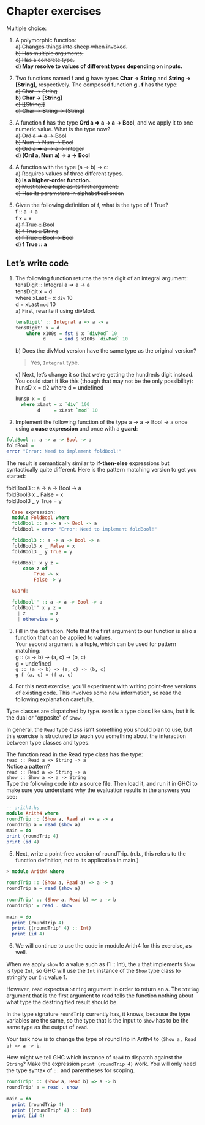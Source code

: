 # Chapter exercises

Multiple choice:  
1. A polymorphic function:  
~~a) Changes things into sheep when invoked.~~  
~~b) Has multiple arguments.~~  
~~c) Has a concrete type.~~  
**d) May resolve to values of different types depending on inputs.**  

2. Two functions named f and g have types **Char -> String** and **String -> [String]**, respectively. The composed function **g . f** has the type:  
~~a) Char -> String~~  
**b) Char -> [String]**  
~~c) [[String]]~~  
~~d) Char -> String -> [String]~~  

3. A function **f** has the type **Ord a => a -> a -> Bool**, and we apply it to one numeric value. What is the type now?  
~~a) Ord a => a -> Bool~~  
~~b) Num -> Num -> Bool~~  
~~c) Ord a => a -> a -> Integer~~  
**d) (Ord a, Num a) => a -> Bool**  

4. A function with the type (a -> b) -> c:  
~~a) Requires values of three different types.~~  
**b) Is a higher-order function.**  
~~c) Must take a tuple as its first argument.~~  
~~d) Has its parameters in alphabetical order.~~  

5. Given the following definition of f, what is the type of f True?  
f :: a -> a  
f x = x  
~~a) f True :: Bool~~  
~~b) f True :: String~~  
~~c) f True :: Bool -> Bool~~  
**d) f True :: a**    

## Let’s write code  
1. The following function returns the tens digit of an integral
argument:  
tensDigit :: Integral a => a -> a  
tensDigit x = d  
where xLast = x `div` 10  
d = xLast `mod` 10  
a) First, rewrite it using divMod.  

    ```hs
    tensDigit' :: Integral a => a -> a
    tensDigit' x = d
        where x100s = fst $ x `divMod` 10
              d     = snd $ x100s `divMod` 10
    ```
    b) Does the divMod version have the same type as the original version?  
    > Yes, `Integral` type.  

    c) Next, let’s change it so that we’re getting the hundreds
    digit instead. You could start it like this (though that
    may not be the only possibility):
    hunsD x = d2
    where d = undefined

    ```hs
    hunsD x = d
      where xLast = x `div` 100
            d     = xLast `mod` 10
    ```

2. Implement the following function of the type a -> a -> Bool -> a once using a **case expression** and once with a
**guard**:

```hs
foldBool :: a -> a -> Bool -> a  
foldBool =  
error "Error: Need to implement foldBool!"  
```

The result is semantically similar to **if-then-else** expressions but syntactically quite different. Here is the pattern matching version to get you started:  

foldBool3 :: a -> a -> Bool -> a  
foldBool3 x _ False = x  
foldBool3 _ y True = y  

  ```hs
    Case expression:
    module FoldBool where
    foldBool :: a -> a -> Bool -> a
    foldBool = error "Error: Need to implement foldBool!"

    foldBool3 :: a -> a -> Bool -> a
    foldBool3 x _ False = x
    foldBool3 _ y True = y

    foldBool' x y z =
        case z of 
            True -> x
            False -> y

    Guard:

    foldBool'' :: a -> a -> Bool -> a
    foldBool'' x y z =
      | z         = z
      | otherwise = y
  ```

3. Fill in the definition. Note that the first argument to our function is also a function that can be applied to values.  
Your second argument is a tuple, which can be used for pattern matching:  
g :: (a -> b) -> (a, c) -> (b, c)  
g = undefined  
` g :: (a -> b) -> (a, c) -> (b, c)  `  
` g f (a, c) = (f a, c)  `

4. For this next exercise, you’ll experiment with writing point-free versions of existing code. This involves some new information, so read the following explanation carefully.  

Type classes are dispatched by type. `Read` is a type class like `Show`, but it is the dual or “opposite” of `Show`.  

In general, the `Read` type class isn’t something you should plan to use, but this exercise is structured to teach you something about the interaction between type classes and types.  

The function read in the Read type class has the type:  
`read :: Read a => String -> a`  
Notice a pattern?  
`read :: Read a => String -> a`  
`show :: Show a => a -> String`  
Type the following code into a source file. Then load it, and run it in GHCi to make sure you understand why the evaluation results in the answers you see:  

```hs
-- arith4.hs  
module Arith4 where  
roundTrip :: (Show a, Read a) => a -> a  
roundTrip a = read (show a)  
main = do  
print (roundTrip 4)  
print (id 4)  
```

5. Next, write a point-free version of roundTrip. (n.b., this refers to the function definition, not to its application in
main.)
  
```hs
> module Arith4 where
 
roundTrip :: (Show a, Read a) => a -> a
roundTrip a = read (show a)
 
roundTrip' :: (Show a, Read b) => a -> b
roundTrip' = read . show
 
main = do
  print (roundTrip 4)
  print ((roundTrip' 4) :: Int)
  print (id 4)
```

6. We will continue to use the code in module Arith4 for this exercise, as well.  

When we apply `show` to a value such as (1 :: Int), the `a` that implements `Show` is type `Int`, so GHC will use the `Int` instance of the `Show` type class to stringify our `Int` value 1.  

However, `read` expects a `String` argument in order to return an `a`. The `String` argument that is the first argument to read tells the function nothing about what type the destringified result should be.  

In the type signature `roundTrip` currently has, it knows, because the type variables are the same, so the type that is the input to `show` has to be the same type as the output of `read`.  

Your task now is to change the type of roundTrip in Arith4 to `(Show a, Read b) => a -> b`.  

How might we tell GHC which instance of `Read` to dispatch against the `String`? Make the
expression `print (roundTrip 4)` work. You will only need the type syntax of `::` and parentheses for scoping. 
> 
```hs 
roundTrip' :: (Show a, Read b) => a -> b
roundTrip' a = read . show
 
main = do
  print (roundTrip 4)
  print ((roundTrip' 4) :: Int)
  print (id 4)
```
